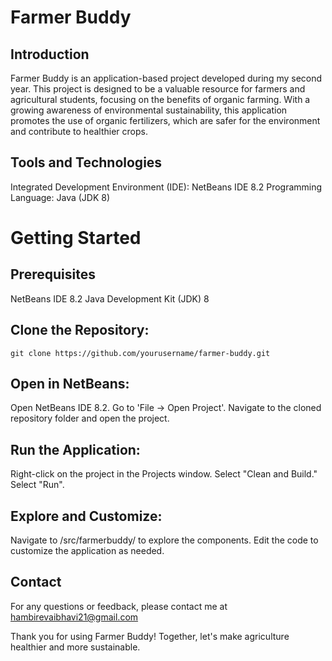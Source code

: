 # Farmer Buddy 
## Introduction
Farmer Buddy is an application-based project developed during my second year. This project is designed to be a valuable resource for farmers and agricultural students, focusing on the benefits of organic farming. With a growing awareness of environmental sustainability, this application promotes the use of organic fertilizers, which are safer for the environment and contribute to healthier crops.
## Tools and Technologies
Integrated Development Environment (IDE): NetBeans IDE 8.2
Programming Language: Java (JDK 8)
# Getting Started
## Prerequisites
NetBeans IDE 8.2
Java Development Kit (JDK) 8

## Clone the Repository:
    git clone https://github.com/yourusername/farmer-buddy.git

## Open in NetBeans:
Open NetBeans IDE 8.2.
Go to 'File -> Open Project'.
Navigate to the cloned repository folder and open the project.

## Run the Application:
Right-click on the project in the Projects window.
Select "Clean and Build."
Select "Run".

## Explore and Customize:
Navigate to /src/farmerbuddy/ to explore the components.
Edit the code to customize the application as needed.

## Contact
For any questions or feedback, please contact me at hambirevaibhavi21@gmail.com

Thank you for using Farmer Buddy! Together, let's make agriculture healthier and more sustainable.
